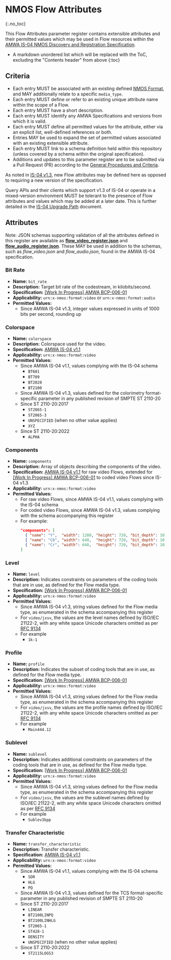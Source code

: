 # NMOS Flow Attributes
{:.no_toc}

This Flow Attributes parameter register contains extensible attributes and their permitted values which may be used in Flow resources within the [AMWA IS-04 NMOS Discovery and Registration Specification](https://specs.amwa.tv/is-04).

- A markdown unordered list which will be replaced with the ToC, excluding the "Contents header" from above
{:toc}

## Criteria

- Each entry MUST be associated with an existing defined [NMOS Format](../formats), and MAY additionally relate to a specific `media_type`.
- Each entry MUST define or refer to an existing unique attribute name within the scope of a Flow.
- Each entry MUST have a short description.
- Each entry MUST identify any AMWA Specifications and versions from which it is valid.
- Each entry MUST define all permitted values for the attribute, either via an explicit list, well-defined references or both.
- Entries MAY be used to expand the set of permitted values associated with an existing extensible attribute.
- Each entry MUST link to a schema definition held within this repository (unless covered by a schema within the original specification).
- Additions and updates to this parameter register are to be submitted via a Pull Request (PR) according to the [General Procedures and Criteria](../common/).

As noted in [IS-04 v1.3](https://specs.amwa.tv/is-04/v1.3.1/docs/4.3._Behaviour_-_Nodes.html#sources--flows), new Flow attributes may be defined here as opposed to requiring a new version of the specification.

Query APIs and their clients which support v1.3 of IS-04 or operate in a mixed-version environment MUST be tolerant to the presence of Flow attributes and values which may be added at a later date. This is further detailed in the [IS-04 Upgrade Path](https://specs.amwa.tv/is-04/v1.3.1/docs/6.0._Upgrade_Path.html) document.

## Attributes

Note: JSON schemas supporting validation of all the attributes defined in this register are available as **[flow_video_register.json](flow_video_register.json)** and **[flow_audio_register.json](flow_audio_register.json)**.
These MAY be used in addition to the schemas, such as _flow_video.json_ and _flow_audio.json_, found in the AMWA IS-04 specification.

### Bit Rate
- **Name:** `bit_rate`
- **Description:** Target bit rate of the codestream, in kilobits/second.
- **Specification:** [\[Work In Progress\] AMWA BCP-006-01](https://specs.amwa.tv/bcp-006-01/v1.0-dev/)
- **Applicability:** `urn:x-nmos:format:video` or `urn:x-nmos:format:audio`
- **Permitted Values:**
  - Since AMWA IS-04 v1.3, integer values expressed in units of 1000 bits per second, rounding up

### Colorspace
- **Name:** `colorspace`
- **Description:** Colorspace used for the video.
- **Specification:** [AMWA IS-04 v1.1](https://specs.amwa.tv/is-04/v1.1)
- **Applicability:** `urn:x-nmos:format:video`
- **Permitted Values:**
  - Since AMWA IS-04 v1.1, values complying with the IS-04 schema
    - `BT601`
    - `BT709`
    - `BT2020`
    - `BT2100`
  - Since AMWA IS-04 v1.3, values defined for the colorimetry format-specific parameter in any published revision of SMPTE ST 2110-20
  - Since ST 2110-20:2017
    - `ST2065-1`
    - `ST2065-3`
    - `UNSPECIFIED` (when no other value applies)
    - `XYZ`
  - Since ST 2110-20:2022
    - `ALPHA`

### Components
- **Name:** `components`
- **Description:** Array of objects describing the components of the video.
- **Specification:** [AMWA IS-04 v1.1](https://specs.amwa.tv/is-04/v1.1) for raw video Flows, extended for [\[Work In Progress\] AMWA BCP-006-01](https://specs.amwa.tv/bcp-006-01/v1.0-dev/) to coded video Flows since IS-04 v1.3
- **Applicability:** `urn:x-nmos:format:video`
- **Permitted Values:**
  - For raw video Flows, since AMWA IS-04 v1.1, values complying with the IS-04 schema
  - For coded video Flows, since AMWA IS-04 v1.3, values complying with the schema accompanying this register
  - For example:  
    ```json
    "components": [
      { "name": "Y",  "width": 1280, "height": 720, "bit_depth": 10 },
      { "name": "Cb", "width": 640,  "height": 720, "bit_depth": 10 },
      { "name": "Cr", "width": 640,  "height": 720, "bit_depth": 10 }
    ]
    ```

### Level
- **Name:** `level`
- **Description:** Indicates constraints on parameters of the coding tools that are in use, as defined for the Flow media type.
- **Specification:** [\[Work In Progress\] AMWA BCP-006-01](https://specs.amwa.tv/bcp-006-01/v1.0-dev/)
- **Applicability:** `urn:x-nmos:format:video`
- **Permitted Values:**
  - Since AMWA IS-04 v1.3, string values defined for the Flow media type, as enumerated in the schema accompanying this register
  - For `video/jxsv`, the values are the level names defined by ISO/IEC 21122-2, with any white space Unicode characters omitted as per [RFC 9134][RFC-9134]
  - For example
    - `1k-1`

### Profile
- **Name:** `profile`
- **Description:** Indicates the subset of coding tools that are in use, as defined for the Flow media type.
- **Specification:** [\[Work In Progress\] AMWA BCP-006-01](https://specs.amwa.tv/bcp-006-01/v1.0-dev/)
- **Applicability:** `urn:x-nmos:format:video`
- **Permitted Values:**
  - Since AMWA IS-04 v1.3, string values defined for the Flow media type, as enumerated in the schema accompanying this register
  - For `video/jxsv`, the values are the profile names defined by ISO/IEC 21122-2, with any white space Unicode characters omitted as per [RFC 9134][RFC-9134]
  - For example
    - `Main444.12`

### Sublevel
- **Name:** `sublevel`
- **Description:** Indicates additional constraints on parameters of the coding tools that are in use, as defined for the Flow media type.
- **Specification:** [\[Work In Progress\] AMWA BCP-006-01](https://specs.amwa.tv/bcp-006-01/v1.0-dev/)
- **Applicability:** `urn:x-nmos:format:video`
- **Permitted Values:**
  - Since AMWA IS-04 v1.3, string values defined for the Flow media type, as enumerated in the schema accompanying this register
  - For `video/jxsv`, the values are the sublevel names defined by ISO/IEC 21122-2, with any white space Unicode characters omitted as per [RFC 9134][RFC-9134]
  - For example
    - `Sublev3bpp`

### Transfer Characteristic
- **Name:** `transfer_characteristic`
- **Description:** Transfer characteristic.
- **Specification:** [AMWA IS-04 v1.1](https://specs.amwa.tv/is-04/v1.1)
- **Applicability:** `urn:x-nmos:format:video`
- **Permitted Values:**
  - Since AMWA IS-04 v1.1, values complying with the IS-04 schema
    - `SDR`
    - `HLG`
    - `PQ`
  - Since AMWA IS-04 v1.3, values defined for the TCS format-specific parameter in any published revision of SMPTE ST 2110-20
  - Since ST 2110-20:2017
    - `LINEAR`
    - `BT2100LINPQ`
    - `BT2100LINHLG`
    - `ST2065-1`
    - `ST428-1`
    - `DENSITY`
    - `UNSPECIFIED` (when no other value applies)
  - Since ST 2110-20:2022
    - `ST2115LOGS3`

[RFC-9134]: https://tools.ietf.org/html/rfc9134 "RTP Payload Format for ISO/IEC 21122 (JPEG XS)"
